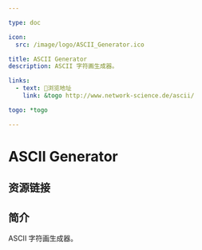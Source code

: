 ```yaml
---

type: doc

icon:
  src: /image/logo/ASCII_Generator.ico

title: ASCII Generator
description: ASCII 字符画生成器。

links:
  - text: 🧰浏览地址
    link: &togo http://www.network-science.de/ascii/

togo: *togo

---
```


<ShowLogo />

# ASCII Generator

<ShowBreadcrumb />

## 资源链接

<ShowLinks />

## 简介

ASCII 字符画生成器。
